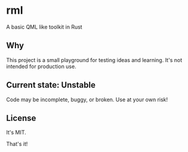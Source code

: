 # rml
A basic QML like toolkit in Rust

## Why
This project is a small playground for testing ideas and learning. It's not intended for production use.

## Current state: Unstable
Code may be incomplete, buggy, or broken. Use at your own risk!

## License
It's MIT.

That's it!